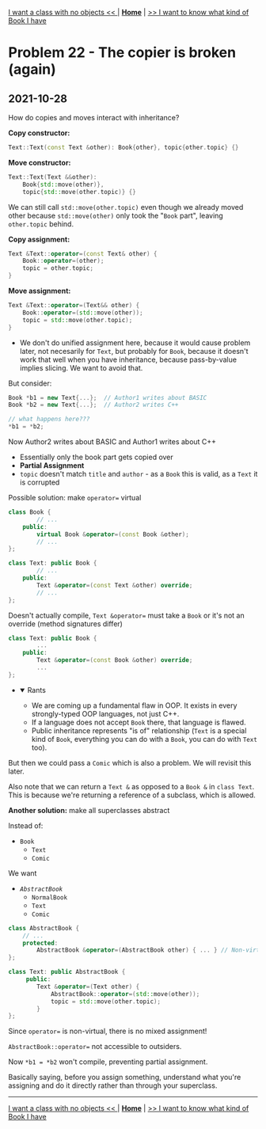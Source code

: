 [I want a class with no objects << ](./problem_21.md) | [**Home**](../README.md) | [>> I want to know what kind of Book I have](./problem_23.md)

# Problem 22 - The copier is broken (again)
## **2021-10-28**

How do copies and moves interact with inheritance?

**Copy constructor:** 
```C++
Text::Text(const Text &other): Book{other}, topic{other.topic} {}
```

**Move constructor:** 
```C++
Text::Text(Text &&other): 
    Book{std::move(other)}, 
    topic{std::move(other.topic)} {}
```

We can still call `std::move(other.topic)` even though we already moved other because `std::move(other)` only took the "`Book` part", leaving `other.topic` behind.

**Copy assignment:**
```C++
Text &Text::operator=(const Text& other) {
    Book::operator=(other);
    topic = other.topic;
}
```

**Move assignment:**
```C++
Text &Text::operator=(Text&& other) {
    Book::operator=(std::move(other));
    topic = std::move(other.topic);
}
```
- We don't do unified assignment here, because it would cause problem later, not necesarily for `Text`, but probably for `Book`, because it doesn't work that well when you have inheritance, because pass-by-value implies slicing. We want to avoid that.

But consider:
```C++
Book *b1 = new Text{...};  // Author1 writes about BASIC
Book *b2 = new Text{...};  // Author2 writes C++

// what happens here???
*b1 = *b2;
```
Now Author2 writes about BASIC and Author1 writes about C++
- Essentially only the book part gets copied over
- **Partial Assignment**
- `topic` doesn't match `title` and `author` - as a `Book` this is valid, as a `Text` it is corrupted

Possible solution: make `operator=` virtual

```C++
class Book {
        // ...
    public:
        virtual Book &operator=(const Book &other);
        // ...
};

class Text: public Book {
        // ...
    public:
        Text &operator=(const Text &other) override;
        // ...
};
```
Doesn't actually compile, `Text &operator=` must take a `Book` or it's not an override (method signatures differ)
```C++
class Text: public Book {
        ...
    public:
        Text &operator=(const Book &other) override;
        ...
};
```
- <details open>
  <summary>Rants</summary>

  - We are coming up a fundamental flaw in OOP. It exists in every strongly-typed OOP languages, not just C++.
  - If a language does not accept `Book` there, that language is flawed.
  - Public inheritance represents "is of" relationship (`Text` is a special kind of `Book`, everything you can do with a `Book`, you can do with `Text` too).
  </details>

But then we could pass a `Comic` which is also a problem. We will revisit this later.

Also note that we can return a `Text &` as opposed to a `Book &` in `class Text`. This is because we're returning a reference of a subclass, which is allowed.

**Another solution:** make all superclasses abstract

Instead of:

- `Book`
    - `Text`
    - `Comic`
  
We want 
- _`AbstractBook`_
    - `NormalBook`
    - `Text`
    - `Comic`

```C++ 
class AbstractBook {
    // ...
    protected:
        AbstractBook &operator=(AbstractBook other) { ... } // Non-virtual
};

class Text: public AbstractBook {
     public:
        Text &operator=(Text other) {
            AbstractBook::operator=(std::move(other));
            topic = std::move(other.topic);
        }
};
```

Since `operator=` is non-virtual, there is no mixed assignment!

`AbstractBook::operator=` not accessible to outsiders.

Now `*b1 = *b2` won't compile, preventing partial assignment.

Basically saying, before you assign something, understand what you're assigning and do it directly rather than through your superclass.

---
[I want a class with no objects << ](./problem_21.md) | [**Home**](../README.md) | [>> I want to know what kind of Book I have](./problem_23.md)
